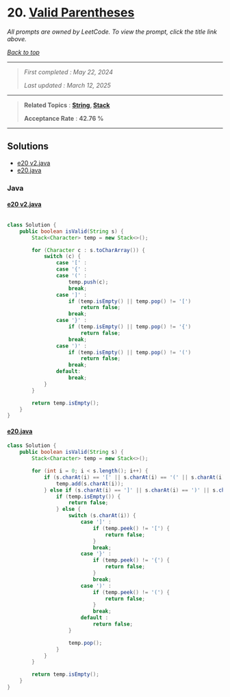 # 20. [Valid Parentheses](<https://leetcode.com/problems/valid-parentheses>)

*All prompts are owned by LeetCode. To view the prompt, click the title link above.*

*[Back to top](<../README.md>)*

------

> *First completed : May 22, 2024*
>
> *Last updated : March 12, 2025*

------

> **Related Topics** : **[String](<by_topic/String.md>), [Stack](<by_topic/Stack.md>)**
>
> **Acceptance Rate** : **42.76 %**

------

## Solutions

- [e20 v2.java](<../my-submissions/e20 v2.java>)
- [e20.java](<../my-submissions/e20.java>)
### Java
#### [e20 v2.java](<../my-submissions/e20 v2.java>)
```Java

class Solution {
    public boolean isValid(String s) {
        Stack<Character> temp = new Stack<>();

        for (Character c : s.toCharArray()) {
            switch (c) {
                case '[' :
                case '{' :
                case '(' :
                    temp.push(c);
                    break;
                case ']' :
                    if (temp.isEmpty() || temp.pop() != '[')
                        return false;
                    break;
                case '}' :
                    if (temp.isEmpty() || temp.pop() != '{')
                        return false;
                    break;
                case ')' :
                    if (temp.isEmpty() || temp.pop() != '(')
                        return false;
                    break;
                default:
                    break;
            }
        }

        return temp.isEmpty();
    }
}
```

#### [e20.java](<../my-submissions/e20.java>)
```Java
class Solution {
    public boolean isValid(String s) {
        Stack<Character> temp = new Stack<>();

        for (int i = 0; i < s.length(); i++) {
            if (s.charAt(i) == '[' || s.charAt(i) == '(' || s.charAt(i) == '{') {
                temp.add(s.charAt(i));
            } else if (s.charAt(i) == ']' || s.charAt(i) == ')' || s.charAt(i) == '}') {
                if (temp.isEmpty()) {
                    return false;
                } else {
                    switch (s.charAt(i)) {
                        case ']' :
                            if (temp.peek() != '[') {
                                return false;
                            }
                            break;
                        case '}' :
                            if (temp.peek() != '{') {
                                return false;
                            }
                            break;
                        case ')' :
                            if (temp.peek() != '(') {
                                return false;
                            }
                            break;
                        default :
                            return false;       
                    }

                    temp.pop();
                }
            }
        }

        return temp.isEmpty();
    }
}
```

